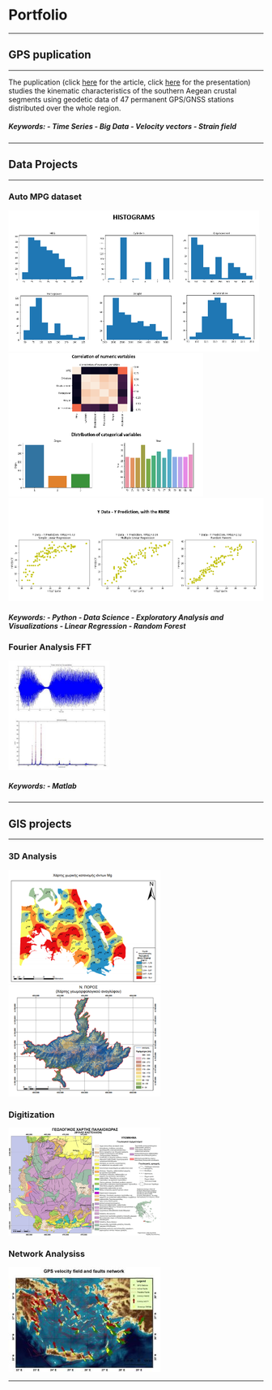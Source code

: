 # Portfolio


---
## GPS puplication
---

The puplication (click [here](http://users.uoa.gr/~atzanis/Abstracts/Contemporary_Kinematics_of_South_Aegean.pdf) for the article, click [here](https://presentations.copernicus.org/EGU2020/EGU2020-7656_presentation.pdf) for the presentation) studies the kinematic characteristics of the southern Aegean crustal segments using geodetic data of 47 permanent GPS/GNSS stations distributed over the whole region.
<h5>Keywords:
- Time Series
- Big Data
- Velocity vectors
- Strain field </h5>

---
## Data Projects
---

### Auto MPG dataset

<img src="https://github.com/ChDoxa/Portfolio-Chrysa-Doxa/blob/master/images/HISTS.png?raw=true"/>
<img src="https://github.com/ChDoxa/Portfolio-Chrysa-Doxa/blob/master/images/categorical.png?raw=true"/>
<img src="https://github.com/ChDoxa/Portfolio-Chrysa-Doxa/blob/master/images/rmse.png?raw=true"/>
<h5>Keywords:
- Python
- Data Science
- Exploratory Analysis and Visualizations
- Linear Regression
- Random Forest</h5>

### Fourier Analysis FFT

<img src="https://github.com/ChDoxa/Portfolio-Chrysa-Doxa/blob/master/images/FFT.png?raw=true"/>

<h5>Keywords:
- Matlab </h5>

---
## GIS projects
---

### 3D Analysis
<img src="https://github.com/ChDoxa/Portfolio-Chrysa-Doxa/blob/master/images/pf_3Danalysis2.png?raw=true"/>
<img src="https://github.com/ChDoxa/Portfolio-Chrysa-Doxa/blob/master/images/pf_3Danalysis(TIN)2.png?raw=true"/>


### Digitization
<img src="https://github.com/ChDoxa/Portfolio-Chrysa-Doxa/blob/master/images/pf_digitization2.png?raw=true"/>


### Network Analysiss
 <img src="https://github.com/ChDoxa/Portfolio-Chrysa-Doxa/blob/master/images/pf_NetworkAnalysis2.jpg?raw=true"/>


---



